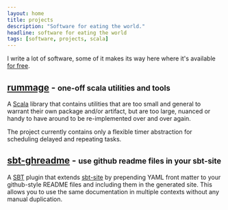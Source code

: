 ```yaml
---
layout: home
title: projects
description: "Software for eating the world."
headline: software for eating the world
tags: [software, projects, scala]
---
```


I write a lot of software, some of it makes its way here where it's available [for free](https://www.apache.org/licenses/LICENSE-2.0.html).

## [rummage](/rummage/) - <small>one-off scala utilities and tools</small>

A [Scala](http://www.scala-lang.org/) library that contains utilities that are too small and general to warrant their own package and/or artifact, but are too large, nuanced or handy to have around to be re-implemented over and over again.

The project currently contains only a flexible timer abstraction for scheduling delayed and repeating tasks. 

## [sbt-ghreadme](/sbt-ghreadme/) - <small>use github readme files in your sbt-site</small>

A [SBT](http://www.scala-sbt.org/) plugin that extends [sbt-site](https://github.com/sbt/sbt-site) by prepending YAML front matter to your github-style README files and including them in the generated site. This allows you to use the same documentation in multiple contexts without any manual duplication.
